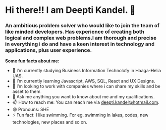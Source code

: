 # Hi there!! I am Deepti Kandel. 👋
### An ambitious problem solver who would like to join the team of like minded developers. Has experience of creating both logical and complex web problems.I am thorough and precise in everything i do and have a keen interest in technology and applications, plus user experience.

**Some fun facts about me:**

- 🔭 I’m currently studying Business Information Technolofy in Haaga-Helia UAS.
- 🌱 I’m currently learning Javascript, AWS, SQL, React and UX Designs.
- 👯 I’m looking to work with companies where i can share my skills and be asset to them.
- 💬 Ask me anything you want to know about me and my qualifications.
- 📫 How to reach me:  You can reach me via deepti.kandel@hotmail.com.
- 😄 Pronouns: SHE
- ⚡ Fun fact: I like swimming. For eg. swimming in lakes, codes, new technologies, new places and so on.

